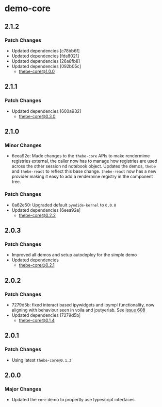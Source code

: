 # demo-core

## 2.1.2

### Patch Changes

- Updated dependencies [c78bb6f]
- Updated dependencies [fda8021]
- Updated dependencies [26a8fb8]
- Updated dependencies [092b05c]
  - thebe-core@1.0.0

## 2.1.1

### Patch Changes

- Updated dependencies [600a932]
  - thebe-core@0.3.0

## 2.1.0

### Minor Changes

- 6eea92e: Made changes to the `thebe-core` APIs to make rendermime registries external, the caller now has to manage how registries are used across the other session nd notebook object. Updates the demos, `thebe` and `thebe-react` to reflect this base change. `thebe-react` now has a new provider making it easy to add a rendermine registry in the component tree.

### Patch Changes

- 0a62e50: Upgraded default `pyodide-kernel` to `0.0.8`
- Updated dependencies [6eea92e]
  - thebe-core@0.2.2

## 2.0.3

### Patch Changes

- Improved all demos and setup autodeploy for the simple demo
- Updated dependencies
  - thebe-core@0.2.1

## 2.0.2

### Patch Changes

- 7279d5b: fixed interact based ipywidgets and ipympl functionality, now aligning with behaviour seen in voila and jputyerlab. See [issue 608](https://github.com/executablebooks/thebe/issues/608)
- Updated dependencies [7279d5b]
  - thebe-core@0.1.4

## 2.0.1

### Patch Changes

- Using latest `thebe-core@0.1.3`

## 2.0.0

### Major Changes

- Updated the `core` demo to propertly use typescript interfaces.

